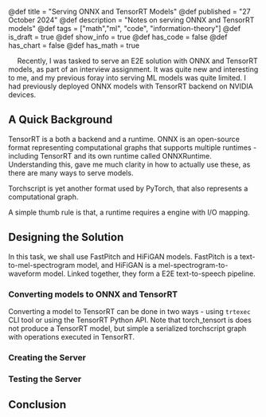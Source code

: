@def title = "Serving ONNX and TensorRT Models"
@def published = "27 October 2024"
@def description = "Notes on serving ONNX and TensorRT models"
@def tags = ["math","ml", "code", "information-theory"]
@def is_draft = true
@def show_info = true
@def has_code = false
@def has_chart = false
@def has_math = true

&emsp; Recently, I was tasked to serve an E2E solution with ONNX and TensorRT models, as part of an interview assignment. It was quite new and interesting to me, and my previous foray into serving ML models was quite limited. I had previously deployed ONNX models with TensorRT backend on NVIDIA devices.

## A Quick Background

TensorRT is a both a backend and a runtime. ONNX is an open-source format representing computational graphs that supports multiple runtimes - including TensorRT and its own runtime called ONNXRuntime. Understanding this, gave me much clarity in how to actually use these, as there are many ways to serve models.

Torchscript is yet another format used by PyTorch, that also represents a computational graph.

A simple thumb rule is that, a runtime requires a engine with I/O mapping.

## Designing the Solution
In this task, we shall use FastPitch and HiFiGAN models. FastPitch is a text-to-mel-spectrogram model, and HiFiGAN is a mel-spectrogram-to-waveform model. Linked together, they form a E2E text-to-speech pipeline.

### Converting models to ONNX and TensorRT

Converting a model to TensorRT can be done in two ways - using `trtexec` CLI tool or using the TensorRT Python API. Note that torch_tensort is does not produce a TensorRT model, but simple a serialized torchscript graph with operations executed in TensorRT.


### Creating the Server

### Testing the Server

## Conclusion
